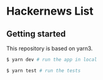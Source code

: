 # Hackernews List

## Getting started

This repository is based on yarn3.

```bash
$ yarn dev # run the app in local

$ yarn test # run the tests
```
